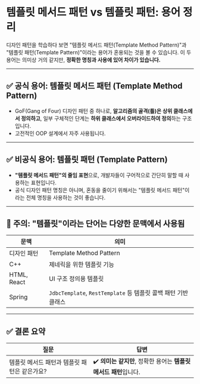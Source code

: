 # 템플릿 메서드 패턴 vs 템플릿 패턴: 용어 정리

디자인 패턴을 학습하다 보면 "템플릿 메서드 패턴(Template Method Pattern)"과 "템플릿 패턴(Template Pattern)"이라는 용어가 혼용되는 것을 볼 수 있습니다. 이 두 용어는 의미상 거의 같지만, **정확한 명칭과 사용에 있어 차이가 있습니다.**

---

## ✅ 공식 용어: 템플릿 메서드 패턴 (Template Method Pattern)

- GoF(Gang of Four) 디자인 패턴 중 하나로, **알고리즘의 골격(틀)은 상위 클래스에서 정의하고**, 일부 구체적인 단계는 **하위 클래스에서 오버라이드하여 정의**하는 구조입니다.
- 고전적인 OOP 설계에서 자주 사용됩니다.

---

## ✅ 비공식 용어: 템플릿 패턴 (Template Pattern)

- **"템플릿 메서드 패턴"의 줄임 표현**으로, 개발자들이 구어적으로 간단히 말할 때 사용하는 표현입니다.
- 공식 디자인 패턴 명칭은 아니며, 혼동을 줄이기 위해서는 "템플릿 메서드 패턴"이라는 전체 명칭을 사용하는 것이 좋습니다.

---

## 📌 주의: "템플릿"이라는 단어는 다양한 문맥에서 사용됨

| 문맥 | 의미 |
|------|------|
| 디자인 패턴 | Template Method Pattern |
| C++ | 제네릭을 위한 템플릿 기능 |
| HTML, React | UI 구조 정의용 템플릿 |
| Spring | `JdbcTemplate`, `RestTemplate` 등 템플릿 콜백 패턴 기반 클래스 |

---

## ✅ 결론 요약

| 질문 | 답변 |
|------|------|
| 템플릿 메서드 패턴과 템플릿 패턴은 같은가요? | ✔️ **의미는 같지만**, 정확한 용어는 **템플릿 메서드 패턴**입니다. |
